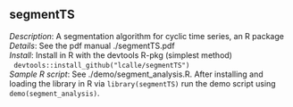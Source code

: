 ## segmentTS
*Description*: A segmentation algorithm for cyclic time series, an R package <br />
*Details*: See the pdf manual ./segmentTS.pdf <br />
*Install*: Install in R with the devtools R-pkg (simplest method) <br />
&nbsp; `devtools::install_github("lcalle/segmentTS")` <br />
*Sample R script*: See ./demo/segment_analysis.R. After installing and loading the
library in R via `library(segmentTS)` run the demo script using `demo(segment_analysis)`. <br />

